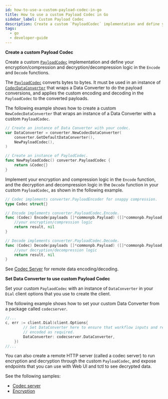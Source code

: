 ```yaml
---
id: how-to-use-a-custom-payload-codec-in-go
title: How to use a custom Payload Codec in Go
sidebar_label: Custom Payload Codec
description: Create a custom `PayloadCodec` implementation and define your encryption/compression and decryption/decompression logic in the `encode` and `decode` functions.`
tags:
  - go
  - developer-guide
---
```


**Create a custom Payload Codec**

Create a custom [`PayloadCodec`](https://pkg.go.dev/go.temporal.io/sdk/converter#PayloadCodec) implementation and define your encryption/compression and decryption/decompression logic in the `Encode` and `Decode` functions.

The [`PayloadCodec`](https://pkg.go.dev/go.temporal.io/sdk@v1.21.1/converter#PayloadCodec) converts bytes to bytes.
It must be used in an instance of [`CodecDataConverter`](https://pkg.go.dev/go.temporal.io/sdk@v1.21.1/converter#CodecDataConverter) that wraps a Data Converter to do the payload conversions, and applies the custom encoding and decoding in the `PayloadCodec` to the converted payloads.

The following example shows how to create a custom `NewCodecDataConverter` that wraps an instance of a Data Converter with a custom `PayloadCodec`.

```go
// Create an instance of Data Converter with your codec.
var DataConverter = converter.NewCodecDataConverter(
	converter.GetDefaultDataConverter(),
	NewPayloadCodec(),
)

// Create an instance of PaylodCodec.
func NewPayloadCodec() converter.PayloadCodec {
	return &Codec{}
}
```

Implement your encryption and compression logic in the `Encode` function, and the decryption and decompression logic in the `Decode` function in your custom `PayloadCodec`, as shown in the following example.

```go
// Codec implements converter.PayloadEncoder for snappy compression.
type Codec struct{}

// Encode implements converter.PayloadCodec.Encode.
func (Codec) Encode(payloads []*commonpb.Payload) ([]*commonpb.Payload, error) {
	//your encryption/compression logic
	return result, nil
}

// Decode implements converter.PayloadCodec.Decode.
func (Codec) Decode(payloads []*commonpb.Payload) ([]*commonpb.Payload, error) {
	//your decryption/decompression logic
	return result, nil
}
```

See [Codec Server](/concepts/what-is-a-codec-server) for remote data encoding/decoding.

**Set Data Converter to use custom Payload Codec**

Set your custom `PaylaodCodec` with an instance of `DataConverter` in your `Dial` client options that you use to create the client.

The following example shows how to set your custom Data Converter from a package called `codecserver`.

```go
//...
c, err := client.Dial(client.Options{
		// Set DataConverter here to ensure that workflow inputs and results are
		// encoded as required.
		DataConverter: codecserver.DataConverter,
	})
//...
```

You can also create a remote HTTP server (called a codec server) to run encryption and decryption through the custom `PayloadCodec`, and expose endpoints that you can use with Web UI and tctl to see decrypted data.

See the following samples:

- [Codec server](https://github.com/temporalio/samples-go/tree/main/codec-server)
- [Encryption](https://github.com/temporalio/samples-go/tree/main/encryption)
